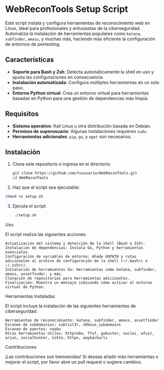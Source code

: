 # WebReconTools Setup Script

Este script instala y configura herramientas de reconocimiento web en Linux, ideal para profesionales y entusiastas de la ciberseguridad. Automatiza la instalación de herramientas populares como `katana`, `subfinder`, `amass`, y muchas más, haciendo más eficiente la configuración de entornos de pentesting.

## Características

- **Soporte para Bash y Zsh**: Detecta automáticamente la shell en uso y ajusta las configuraciones en consecuencia.
- **Instalación automatizada**: Configura múltiples herramientas en un solo paso.
- **Entorno Python virtual**: Crea un entorno virtual para herramientas basadas en Python para una gestión de dependencias más limpia.

## Requisitos

- **Sistema operativo**: Kali Linux u otra distribución basada en Debian.
- **Permisos de superusuario**: Algunas instalaciones requieren `sudo`.
- **Herramientas adicionales**: `pip`, `go`, y `wget` son necesarios.

## Instalación

1. Clona este repositorio e ingresa en el directorio:

   ```bash
   git clone https://github.com/tuusuario/WebReconTools.git
   cd WebReconTools
2. Haz que el script sea ejecutable:
```bash
chmod +x setup.sh
```
3. Ejecuta el script:

```bash
    ./setup.sh
```
Uso

El script realiza las siguientes acciones:

    Actualización del sistema y detección de la shell (Bash o Zsh).
    Instalación de dependencias: Instala Go, Python y herramientas esenciales.
    Configuración de variables de entorno: Añade GOPATH y rutas adicionales al archivo de configuración de la shell (~/.bashrc o ~/.zshrc).
    Instalación de herramientas Go: Herramientas como katana, subfinder, amass, assetfinder, y más.
    Clonación de repositorios para herramientas adicionales.
    Finalización: Muestra un mensaje indicando cómo activar el entorno virtual de Python.

Herramientas Instaladas

El script incluye la instalación de las siguientes herramientas de ciberseguridad:

    Herramientas de reconocimiento: katana, subfinder, amass, assetfinder
    Escaneo de subdominios: sublist3r, n0kovo_subdomains
    Escaneo de puertos: naabu
    Otras herramientas útiles: httprobe, ffuf, gobuster, nuclei, wfuzz, arjun, socialhunter, nikto, httpx, waybackurls

Contribuciones

¡Las contribuciones son bienvenidas! Si deseas añadir más herramientas o mejorar el script, por favor abre un pull request o sugiere cambios.
